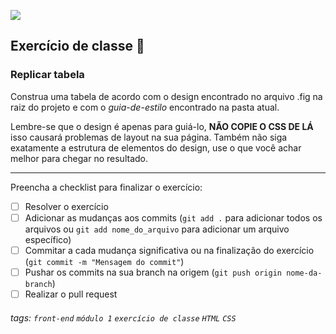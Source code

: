 ![](https://i.imgur.com/xG74tOh.png)

## Exercício de classe 🏫

### Replicar tabela

Construa uma tabela de acordo com o design encontrado no arquivo .fig na raiz do projeto e com o *guia-de-estilo* encontrado na pasta atual.

Lembre-se que o design é apenas para guiá-lo, **NÃO COPIE O CSS DE LÁ** isso causará problemas de layout na sua página. Também não siga exatamente a estrutura de elementos do design, use o que você achar melhor para chegar no resultado. 

---

Preencha a checklist para finalizar o exercício:

- [ ] Resolver o exercício
- [ ] Adicionar as mudanças aos commits (`git add .` para adicionar todos os arquivos ou `git add nome_do_arquivo` para adicionar um arquivo específico)
- [ ] Commitar a cada mudança significativa ou na finalização do exercício (`git commit -m "Mensagem do commit"`)
- [ ] Pushar os commits na sua branch na origem (`git push origin nome-da-branch`)
- [ ] Realizar o pull request

###### tags: `front-end` `módulo 1` `exercício de classe` `HTML` `CSS`
